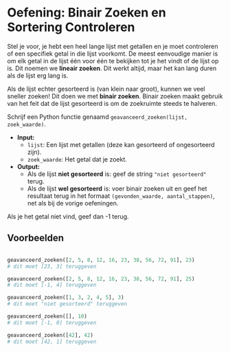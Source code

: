 # Oefening: Binair Zoeken en Sortering Controleren

Stel je voor, je hebt een heel lange lijst met getallen en je moet controleren of een specifiek getal in die lijst voorkomt. De meest eenvoudige manier is om elk getal in de lijst één voor één te bekijken tot je het vindt of de lijst op is. Dit noemen we **lineair zoeken**. Dit werkt altijd, maar het kan lang duren als de lijst erg lang is.

Als de lijst echter gesorteerd is (van klein naar groot), kunnen we veel sneller zoeken! Dit doen we met **binair zoeken**. Binair zoeken maakt gebruik van het feit dat de lijst gesorteerd is om de zoekruimte steeds te halveren.

Schrijf een Python functie genaamd `geavanceerd_zoeken(lijst, zoek_waarde)`.

- **Input:**
  - `lijst`: Een lijst met getallen (deze kan gesorteerd of ongesorteerd zijn).
  - `zoek_waarde`: Het getal dat je zoekt.
- **Output:**
  - Als de lijst **niet gesorteerd** is: geef de string `"niet gesorteerd"` terug.
  - Als de lijst **wel gesorteerd** is: voer binair zoeken uit en geef het resultaat terug in het formaat `(gevonden_waarde, aantal_stappen)`, net als bij de vorige oefeningen.

Als je het getal niet vind, geef dan -1 terug.

## Voorbeelden

```python

geavanceerd_zoeken([2, 5, 8, 12, 16, 23, 38, 56, 72, 91], 23)
# dit moet [23, 3] teruggeven

geavanceerd_zoeken([2, 5, 8, 12, 16, 23, 38, 56, 72, 91], 25)
# dit moet [-1, 4] teruggeven

geavanceerd_zoeken([1, 3, 2, 4, 5], 3)
# dit moet "niet gesorteerd" teruggeven

geavanceerd_zoeken([], 10)
# dit moet [-1, 0] teruggeven

geavanceerd_zoeken([42], 42)
# dit moet [42, 1] teruggeven
```

